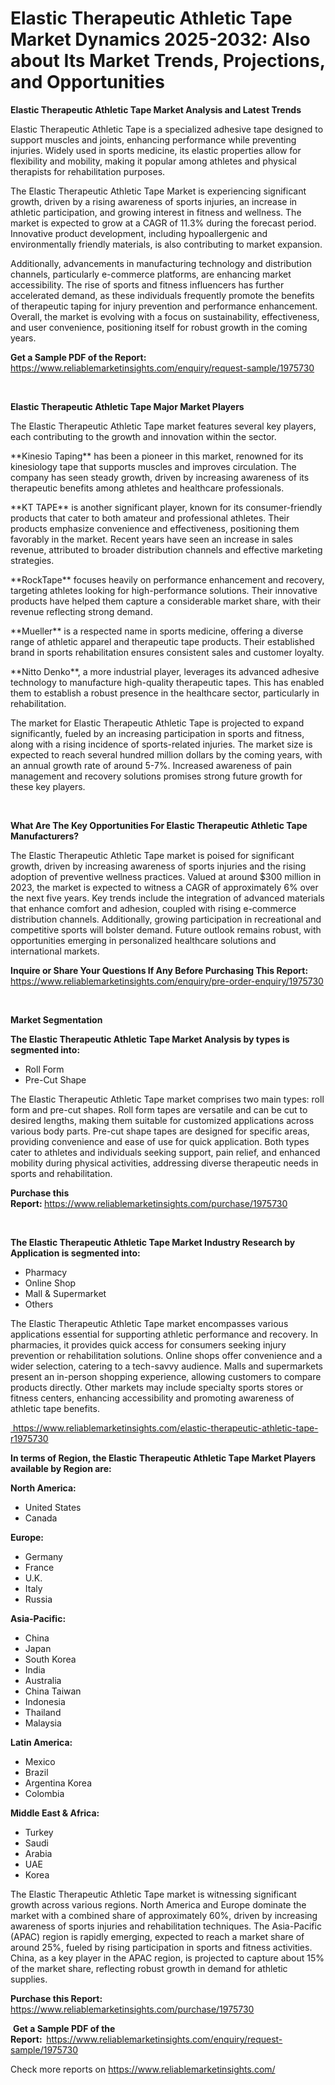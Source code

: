 <p><h1>Elastic Therapeutic Athletic Tape Market Dynamics 2025-2032: Also about Its Market Trends, Projections, and Opportunities</h1></p><p><strong>Elastic Therapeutic Athletic Tape Market Analysis and Latest Trends</strong></p>
<p><p>Elastic Therapeutic Athletic Tape is a specialized adhesive tape designed to support muscles and joints, enhancing performance while preventing injuries. Widely used in sports medicine, its elastic properties allow for flexibility and mobility, making it popular among athletes and physical therapists for rehabilitation purposes.</p><p>The Elastic Therapeutic Athletic Tape Market is experiencing significant growth, driven by a rising awareness of sports injuries, an increase in athletic participation, and growing interest in fitness and wellness. The market is expected to grow at a CAGR of 11.3% during the forecast period. Innovative product development, including hypoallergenic and environmentally friendly materials, is also contributing to market expansion. </p><p>Additionally, advancements in manufacturing technology and distribution channels, particularly e-commerce platforms, are enhancing market accessibility. The rise of sports and fitness influencers has further accelerated demand, as these individuals frequently promote the benefits of therapeutic taping for injury prevention and performance enhancement. Overall, the market is evolving with a focus on sustainability, effectiveness, and user convenience, positioning itself for robust growth in the coming years.</p></p>
<p><strong>Get a Sample PDF of the Report:&nbsp;</strong> <a href="https://www.reliablemarketinsights.com/enquiry/request-sample/1975730?utm_campaign=3291&utm_medium=2&utm_source=Github&utm_content=ia&utm_term=06042025&utm_id=elastic-therapeutic-athletic-tape">https://www.reliablemarketinsights.com/enquiry/request-sample/1975730</a></p>
<p>&nbsp;</p>
<p><strong>Elastic Therapeutic Athletic Tape Major Market Players</strong></p>
<p><p>The Elastic Therapeutic Athletic Tape market features several key players, each contributing to the growth and innovation within the sector. </p><p>**Kinesio Taping** has been a pioneer in this market, renowned for its kinesiology tape that supports muscles and improves circulation. The company has seen steady growth, driven by increasing awareness of its therapeutic benefits among athletes and healthcare professionals.</p><p>**KT TAPE** is another significant player, known for its consumer-friendly products that cater to both amateur and professional athletes. Their products emphasize convenience and effectiveness, positioning them favorably in the market. Recent years have seen an increase in sales revenue, attributed to broader distribution channels and effective marketing strategies.</p><p>**RockTape** focuses heavily on performance enhancement and recovery, targeting athletes looking for high-performance solutions. Their innovative products have helped them capture a considerable market share, with their revenue reflecting strong demand.</p><p>**Mueller** is a respected name in sports medicine, offering a diverse range of athletic apparel and therapeutic tape products. Their established brand in sports rehabilitation ensures consistent sales and customer loyalty.</p><p>**Nitto Denko**, a more industrial player, leverages its advanced adhesive technology to manufacture high-quality therapeutic tapes. This has enabled them to establish a robust presence in the healthcare sector, particularly in rehabilitation.</p><p>The market for Elastic Therapeutic Athletic Tape is projected to expand significantly, fueled by an increasing participation in sports and fitness, along with a rising incidence of sports-related injuries. The market size is expected to reach several hundred million dollars by the coming years, with an annual growth rate of around 5-7%. Increased awareness of pain management and recovery solutions promises strong future growth for these key players.</p></p>
<p>&nbsp;</p>
<p><strong>What Are The Key Opportunities For Elastic Therapeutic Athletic Tape Manufacturers?</strong></p>
<p><p>The Elastic Therapeutic Athletic Tape market is poised for significant growth, driven by increasing awareness of sports injuries and the rising adoption of preventive wellness practices. Valued at around $300 million in 2023, the market is expected to witness a CAGR of approximately 6% over the next five years. Key trends include the integration of advanced materials that enhance comfort and adhesion, coupled with rising e-commerce distribution channels. Additionally, growing participation in recreational and competitive sports will bolster demand. Future outlook remains robust, with opportunities emerging in personalized healthcare solutions and international markets.</p></p>
<p><strong>Inquire or Share Your Questions If Any Before Purchasing This Report:</strong> <a href="https://www.reliablemarketinsights.com/enquiry/pre-order-enquiry/1975730?utm_campaign=3291&utm_medium=2&utm_source=Github&utm_content=ia&utm_term=06042025&utm_id=elastic-therapeutic-athletic-tape">https://www.reliablemarketinsights.com/enquiry/pre-order-enquiry/1975730</a></p>
<p>&nbsp;</p>
<p><strong>Market Segmentation</strong></p>
<p><strong>The Elastic Therapeutic Athletic Tape Market Analysis by types is segmented into:</strong></p>
<p><ul><li>Roll Form</li><li>Pre-Cut Shape</li></ul></p>
<p><p>The Elastic Therapeutic Athletic Tape market comprises two main types: roll form and pre-cut shapes. Roll form tapes are versatile and can be cut to desired lengths, making them suitable for customized applications across various body parts. Pre-cut shape tapes are designed for specific areas, providing convenience and ease of use for quick application. Both types cater to athletes and individuals seeking support, pain relief, and enhanced mobility during physical activities, addressing diverse therapeutic needs in sports and rehabilitation.</p></p>
<p><strong>Purchase this Report:&nbsp;</strong><a href="https://www.reliablemarketinsights.com/purchase/1975730?utm_campaign=3291&utm_medium=2&utm_source=Github&utm_content=ia&utm_term=06042025&utm_id=elastic-therapeutic-athletic-tape">https://www.reliablemarketinsights.com/purchase/1975730</a></p>
<p>&nbsp;</p>
<p><strong>The Elastic Therapeutic Athletic Tape Market Industry Research by Application is segmented into:</strong></p>
<p><ul><li>Pharmacy</li><li>Online Shop</li><li>Mall & Supermarket</li><li>Others</li></ul></p>
<p><p>The Elastic Therapeutic Athletic Tape market encompasses various applications essential for supporting athletic performance and recovery. In pharmacies, it provides quick access for consumers seeking injury prevention or rehabilitation solutions. Online shops offer convenience and a wider selection, catering to a tech-savvy audience. Malls and supermarkets present an in-person shopping experience, allowing customers to compare products directly. Other markets may include specialty sports stores or fitness centers, enhancing accessibility and promoting awareness of athletic tape benefits.</p></p>
<p><a href="https://www.reliablemarketinsights.com/elastic-therapeutic-athletic-tape-r1975730?utm_campaign=3291&utm_medium=2&utm_source=Github&utm_content=ia&utm_term=06042025&utm_id=elastic-therapeutic-athletic-tape">&nbsp;https://www.reliablemarketinsights.com/elastic-therapeutic-athletic-tape-r1975730</a></p>
<p><strong>In terms of Region, the Elastic Therapeutic Athletic Tape Market Players available by Region are:</strong></p>
<p>
    <p> <strong> North America: </strong>
        <ul>
            <li>United States</li>
            <li>Canada</li>
        </ul>
        </p> 
    <p> <strong> Europe: </strong>
        <ul>
            <li>Germany</li>
            <li>France</li>
            <li>U.K.</li>
            <li>Italy</li>
            <li>Russia</li>
        </ul>
        </p> 
    <p> <strong> Asia-Pacific: </strong>
        <ul>
            <li>China</li>
            <li>Japan</li>
            <li>South Korea</li>
            <li>India</li>
            <li>Australia</li>
            <li>China Taiwan</li>
            <li>Indonesia</li>
            <li>Thailand</li>
            <li>Malaysia</li>
        </ul>
        </p> 
    <p> <strong> Latin America: </strong>
        <ul>
            <li>Mexico</li>
            <li>Brazil</li>
            <li>Argentina Korea</li>
            <li>Colombia</li>
        </ul>
        </p> 
    <p> <strong> Middle East & Africa: </strong>
        <ul>
            <li>Turkey</li>
            <li>Saudi</li>
            <li>Arabia</li>
            <li>UAE</li>
            <li>Korea</li>
        </ul>
    </p>
    </p>
<p><p>The Elastic Therapeutic Athletic Tape market is witnessing significant growth across various regions. North America and Europe dominate the market with a combined share of approximately 60%, driven by increasing awareness of sports injuries and rehabilitation techniques. The Asia-Pacific (APAC) region is rapidly emerging, expected to reach a market share of around 25%, fueled by rising participation in sports and fitness activities. China, as a key player in the APAC region, is projected to capture about 15% of the market share, reflecting robust growth in demand for athletic supplies.</p></p>
<p><strong>Purchase this Report: </strong><a href="https://www.reliablemarketinsights.com/purchase/1975730?utm_campaign=3291&utm_medium=2&utm_source=Github&utm_content=ia&utm_term=06042025&utm_id=elastic-therapeutic-athletic-tape">https://www.reliablemarketinsights.com/purchase/1975730</a></p>
<p>&nbsp;<strong>Get a Sample PDF of the Report:&nbsp;&nbsp;</strong><a href="https://www.reliablemarketinsights.com/enquiry/request-sample/1975730?utm_campaign=3291&utm_medium=2&utm_source=Github&utm_content=ia&utm_term=06042025&utm_id=elastic-therapeutic-athletic-tape">https://www.reliablemarketinsights.com/enquiry/request-sample/1975730</a></p>
<p><strong></strong></p>
<p>Check more reports on <a href="https://www.reliablemarketinsights.com/?utm_campaign=3291&utm_medium=2&utm_source=Github&utm_content=ia&utm_term=06042025&utm_id=elastic-therapeutic-athletic-tape">https://www.reliablemarketinsights.com/</a></p>